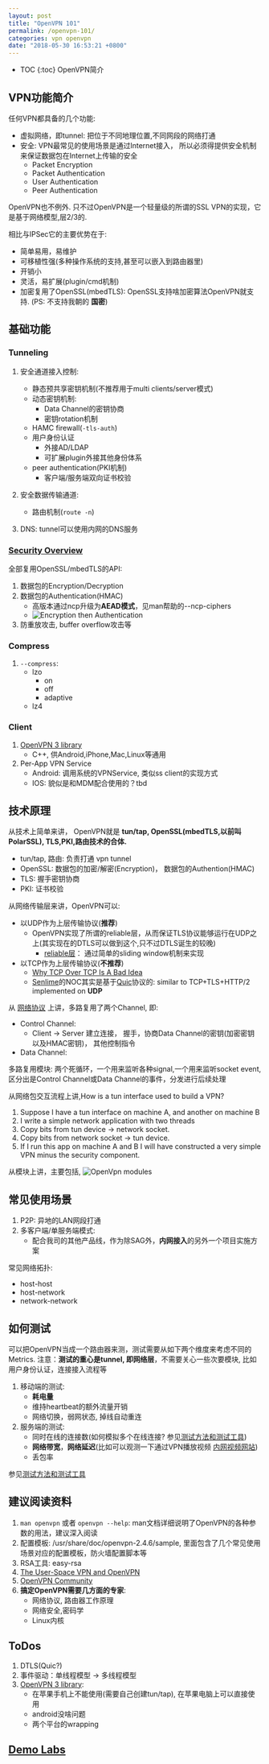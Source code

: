 ```yaml
---
layout: post
title: "OpenVPN 101"
permalink: /openvpn-101/
categories: vpn openvpn
date: "2018-05-30 16:53:21 +0800"
---
```


* TOC
{:toc}
OpenVPN简介

## VPN功能简介

任何VPN都具备的几个功能:

* 虚拟网络，即tunnel: 把位于不同地理位置,不同网段的网络打通
* 安全: VPN最常见的使用场景是通过Internet接入， 所以必须得提供安全机制来保证数据包在Internet上传输的安全
  * Packet Encryption
  * Packet Authentication
  * User Authentication
  * Peer Authentication

OpenVPN也不例外. 只不过OpenVPN是一个轻量级的所谓的SSL VPN的实现，它是基于网络模型,层2/3的.

相比与IPSec它的主要优势在于:

* 简单易用，易维护
* 可移植性强(多种操作系统的支持,甚至可以嵌入到路由器里)
* 开销小
* 灵活，易扩展(plugin/cmd机制)
* 加密复用了OpenSSL(mbedTLS): OpenSSL支持啥加密算法OpenVPN就支持. (PS: 不支持我朝的 **国密**)

## 基础功能

### Tunneling

1. 安全通道接入控制:
    * 静态预共享密钥机制(不推荐用于multi clients/server模式)
    * 动态密钥机制:
      * Data Channel的密钥协商
      * 密钥rotation机制
    * HAMC firewall(```-tls-auth```)
    * 用户身份认证
      * 外接AD/LDAP
      * 可扩展plugin外接其他身份体系
    * peer authentication(PKI机制)
      * 客户端/服务端双向证书校验

2. 安全数据传输通道:
    * 路由机制(```route -n```)

3. DNS: tunnel可以使用内网的DNS服务

### [Security Overview]

全部复用OpenSSL/mbedTLS的API:

1. 数据包的Encryption/Decryption
2. 数据包的Authentication(HMAC)
    * 高版本通过ncp升级为**AEAD模式**，见man帮助的--ncp-ciphers
    * ![Encryption then Authentication][Encryption then Authentication]
3. 防重放攻击, buffer overflow攻击等

### Compress

1. ```--compress```:
    * lzo
      * on
      * off
      * adaptive
    * lz4

### Client

1. [OpenVPN 3 library]
    * C++, 供Android,iPhone,Mac,Linux等通用
2. Per-App VPN Service
    * Android: 调用系统的VPNService, 类似ss client的实现方式
    * IOS: 貌似是和MDM配合使用的？tbd

## 技术原理

从技术上简单来讲， OpenVPN就是 **tun/tap, OpenSSL(mbedTLS,以前叫PolarSSL), TLS,PKI,路由技术的合体.**

* tun/tap, 路由: 负责打通 vpn tunnel
* OpenSSL: 数据包的加密/解密(Encryption)， 数据包的Authention(HMAC)
* TLS: 握手密钥协商
* PKI: 证书校验

从网络传输层来讲，OpenVPN可以:

* 以UDP作为上层传输协议(**推荐**)
  * OpenVPN实现了所谓的reliable层，从而保证TLS协议能够运行在UDP之上(其实现在的DTLS可以做到这个,只不过DTLS诞生的较晚)
    * [reliable层]： 通过简单的sliding window机制来实现
* 以TCP作为上层传输协议(**不推荐**)
  * [Why TCP Over TCP Is A Bad Idea]
  * [Senlime]的NOC其实是基于[Quic]协议的: similar to TCP+TLS+HTTP/2 implemented on **UDP**

从 [网络协议] 上讲，多路复用了两个Channel, 即:

* Control Channel:
  * Client -> Server 建立连接， 握手，协商Data Channel的密钥(加密密钥以及HMAC密钥)， 其他控制指令
* Data Channel:

多路复用模块: 两个死循环，一个用来监听各种signal,一个用来监听socket event, 区分出是Control Channel或Data Channel的事件，分发进行后续处理

从网络包交互流程上讲,How is a tun interface used to build a VPN?

1. Suppose I have a tun interface on machine A, and another on machine B
2. I write a simple network application with two threads
3. Copy bits from tun device -> network socket.
4. Copy bits from network socket -> tun device.
5. If I run this app on machine A and B I will have constructed a very simple VPN minus the security component.

从模块上讲，主要包括,
![OpenVpn modules][OpenVPN 3.0 modules]

## 常见使用场景

1. P2P: 异地的LAN网段打通
2. 多客户端/单服务端模式:
    * 配合我司的其他产品线，作为除SAG外，**内网接入**的另外一个项目实施方案

常见网络拓扑:

* host-host
* host-network
* network-network

## 如何测试

可以把OpenVPN当成一个路由器来测，测试需要从如下两个维度来考虑不同的Metrics. 注意：**测试的重心是tunnel, 即网络层**，不需要关心一些次要模块, 比如用户身份认证，连接接入流程等

1. 移动端的测试:
    * **耗电量**
    * 维持heartbeat的额外流量开销
    * 网络切换，弱网状态, 掉线自动重连
2. 服务端的测试:
    * 同时在线的连接数(如何模拟多个在线连接? 参见[测试方法和测试工具])
    * **网络带宽**，**网络延迟**(比如可以观测一下通过VPN播放视频 [内网视频网站])
    * 丢包率

参见[测试方法和测试工具]

## 建议阅读资料

1. ```man openvpn``` 或者 ```openvpn --help```: man文档详细说明了OpenVPN的各种参数的用法，建议深入阅读
2. 配置模板: /usr/share/doc/openvpn-2.4.6/sample, 里面包含了几个常见使用场景对应的配置模板，防火墙配置脚本等
3. RSA工具: easy-rsa
4. [The User-Space VPN and OpenVPN]
5. [OpenVPN Community]
6. **搞定OpenVPN需要几方面的专家**:
    * 网络协议, 路由器工作原理
    * 网络安全,密码学
    * Linux内核

## ToDos

1. DTLS(Quic?)
2. 事件驱动：单线程模型 -> 多线程模型
3. [OpenVPN 3 library]:
    * 在苹果手机上不能使用(需要自己创建tun/tap), 在苹果电脑上可以直接使用
    * android没啥问题
    * 两个平台的wrapping

## [Demo Labs]

[reliable层]: https://build.openvpn.net/doxygen/html/group__reliable.html
[网络协议]: https://build.openvpn.net/doxygen/html/network_protocol.html
[The User-Space VPN and OpenVPN]: https://openvpn.net/papers/BLUG-talk/index.html
[Why TCP Over TCP Is A Bad Idea]: http://sites.inka.de/bigred/devel/TCP-TCP.html
[Quic]: https://www.chromium.org/quic
[OpenVPN 3.0 modules]: https://community.openvpn.net/openvpn/raw-attachment/wiki/RoadMap/openvpn-3.0.png "OpenVPN modules"
[OpenVPN 3 library]: https://github.com/OpenVPN/openvpn3
[内网视频网站]: http://192.168.30.22/v
[测试方法和测试工具]: http://192.168.33.218/display/~xifeng/qa+todos
[Security Overview]: https://openvpn.net/index.php/open-source/documentation/security-overview.html
[Encryption then Authentication]: https://upload.wikimedia.org/wikipedia/commons/b/b9/Authenticated_Encryption_EtM.png "Encryption then Authentication"
[Senlime]: https://www.senlime.com
[OpenVPN Community]: https://community.openvpn.net/openvpn
[Demo Labs]: http://192.168.33.218/display/~xifeng/Labs
